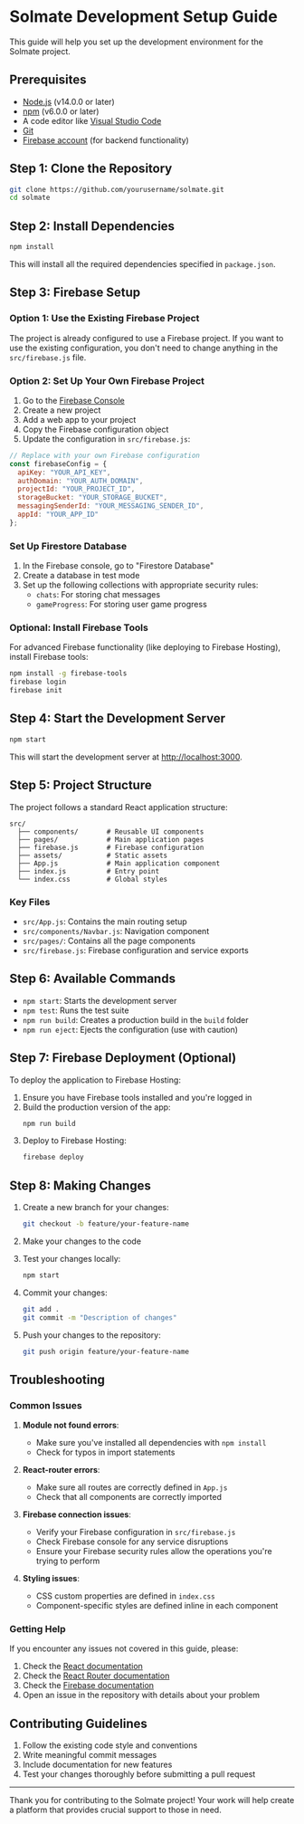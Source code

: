 # Solmate Development Setup Guide

This guide will help you set up the development environment for the Solmate project.

## Prerequisites

- [Node.js](https://nodejs.org/) (v14.0.0 or later)
- [npm](https://www.npmjs.com/) (v6.0.0 or later)
- A code editor like [Visual Studio Code](https://code.visualstudio.com/)
- [Git](https://git-scm.com/)
- [Firebase account](https://firebase.google.com/) (for backend functionality)

## Step 1: Clone the Repository

```bash
git clone https://github.com/yourusername/solmate.git
cd solmate
```

## Step 2: Install Dependencies

```bash
npm install
```

This will install all the required dependencies specified in `package.json`.

## Step 3: Firebase Setup

### Option 1: Use the Existing Firebase Project

The project is already configured to use a Firebase project. If you want to use the existing configuration, you don't need to change anything in the `src/firebase.js` file.

### Option 2: Set Up Your Own Firebase Project

1. Go to the [Firebase Console](https://console.firebase.google.com/)
2. Create a new project
3. Add a web app to your project
4. Copy the Firebase configuration object
5. Update the configuration in `src/firebase.js`:

```javascript
// Replace with your own Firebase configuration
const firebaseConfig = {
  apiKey: "YOUR_API_KEY",
  authDomain: "YOUR_AUTH_DOMAIN",
  projectId: "YOUR_PROJECT_ID",
  storageBucket: "YOUR_STORAGE_BUCKET",
  messagingSenderId: "YOUR_MESSAGING_SENDER_ID",
  appId: "YOUR_APP_ID"
};
```

### Set Up Firestore Database

1. In the Firebase console, go to "Firestore Database"
2. Create a database in test mode
3. Set up the following collections with appropriate security rules:
   - `chats`: For storing chat messages
   - `gameProgress`: For storing user game progress

### Optional: Install Firebase Tools

For advanced Firebase functionality (like deploying to Firebase Hosting), install Firebase tools:

```bash
npm install -g firebase-tools
firebase login
firebase init
```

## Step 4: Start the Development Server

```bash
npm start
```

This will start the development server at [http://localhost:3000](http://localhost:3000).

## Step 5: Project Structure

The project follows a standard React application structure:

```
src/
  ├── components/       # Reusable UI components
  ├── pages/            # Main application pages
  ├── firebase.js       # Firebase configuration
  ├── assets/           # Static assets
  ├── App.js            # Main application component
  ├── index.js          # Entry point
  └── index.css         # Global styles
```

### Key Files

- `src/App.js`: Contains the main routing setup
- `src/components/Navbar.js`: Navigation component
- `src/pages/`: Contains all the page components
- `src/firebase.js`: Firebase configuration and service exports

## Step 6: Available Commands

- `npm start`: Starts the development server
- `npm test`: Runs the test suite
- `npm run build`: Creates a production build in the `build` folder
- `npm run eject`: Ejects the configuration (use with caution)

## Step 7: Firebase Deployment (Optional)

To deploy the application to Firebase Hosting:

1. Ensure you have Firebase tools installed and you're logged in
2. Build the production version of the app:
   ```bash
   npm run build
   ```
3. Deploy to Firebase Hosting:
   ```bash
   firebase deploy
   ```

## Step 8: Making Changes

1. Create a new branch for your changes:
   ```bash
   git checkout -b feature/your-feature-name
   ```

2. Make your changes to the code

3. Test your changes locally:
   ```bash
   npm start
   ```

4. Commit your changes:
   ```bash
   git add .
   git commit -m "Description of changes"
   ```

5. Push your changes to the repository:
   ```bash
   git push origin feature/your-feature-name
   ```

## Troubleshooting

### Common Issues

1. **Module not found errors**:
   - Make sure you've installed all dependencies with `npm install`
   - Check for typos in import statements

2. **React-router errors**:
   - Make sure all routes are correctly defined in `App.js`
   - Check that all components are correctly imported

3. **Firebase connection issues**:
   - Verify your Firebase configuration in `src/firebase.js`
   - Check Firebase console for any service disruptions
   - Ensure your Firebase security rules allow the operations you're trying to perform

4. **Styling issues**:
   - CSS custom properties are defined in `index.css`
   - Component-specific styles are defined inline in each component

### Getting Help

If you encounter any issues not covered in this guide, please:

1. Check the [React documentation](https://reactjs.org/docs/getting-started.html)
2. Check the [React Router documentation](https://reactrouter.com/docs/en/v6)
3. Check the [Firebase documentation](https://firebase.google.com/docs)
4. Open an issue in the repository with details about your problem

## Contributing Guidelines

1. Follow the existing code style and conventions
2. Write meaningful commit messages
3. Include documentation for new features
4. Test your changes thoroughly before submitting a pull request

---

Thank you for contributing to the Solmate project! Your work will help create a platform that provides crucial support to those in need. 